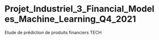 # Projet_Industriel_3_Financial_Modeles_Machine_Learning_Q4_2021
Etude de prédiction de produits financiers TECH
